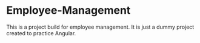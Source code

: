 # Employee-Management
This is a project build for employee management. It is just a dummy project created to practice Angular.
